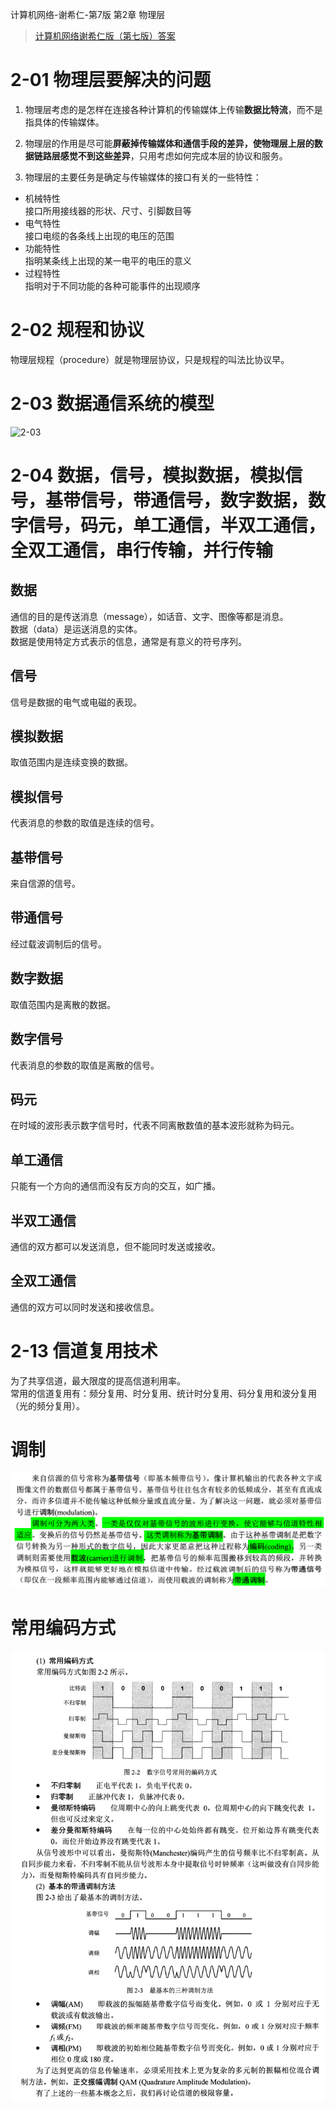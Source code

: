 ﻿计算机网络-谢希仁-第7版 第2章 物理层  
  
> [计算机网络谢希仁版（第七版）答案](https://blog.csdn.net/qq_43598138/article/details/103603514?spm=1001.2101.3001.6650.5&utm_medium=distribute.pc_relevant.none-task-blog-2%7Edefault%7EBlogCommendFromBaidu%7ERate-5-103603514-blog-121027392.pc_relevant_layerdownloadsortv1&depth_1-utm_source=distribute.pc_relevant.none-task-blog-2%7Edefault%7EBlogCommendFromBaidu%7ERate-5-103603514-blog-121027392.pc_relevant_layerdownloadsortv1&utm_relevant_index=6)  
  
# 2-01 **物理层要解决的问题**  
1. 物理层考虑的是怎样在连接各种计算机的传输媒体上传输**数据比特流**，而不是指具体的传输媒体。  
  
2. 物理层的作用是尽可能**屏蔽掉传输媒体和通信手段的差异，使物理层上层的数据链路层感觉不到这些差异**，只用考虑如何完成本层的协议和服务。  
  
3. 物理层的主要任务是确定与传输媒体的接口有关的一些特性：  
- 机械特性  
接口所用接线器的形状、尺寸、引脚数目等  
- 电气特性  
接口电缆的各条线上出现的电压的范围  
- 功能特性  
指明某条线上出现的某一电平的电压的意义  
- 过程特性  
指明对于不同功能的各种可能事件的出现顺序  
  
# 2-02 **规程和协议**  
物理层规程（procedure）就是物理层协议，只是规程的叫法比协议早。  
  
# 2-03 **数据通信系统的模型**  
  
![2-03](https://img-blog.csdnimg.cn/8761200718434c71bd7a756899843fef.png)  
  
# 2-04 **数据，信号，模拟数据，模拟信号，基带信号，带通信号，数字数据，数字信号，码元，单工通信，半双工通信，全双工通信，串行传输，并行传输**  
  
## **数据**  
通信的目的是传送消息（message），如话音、文字、图像等都是消息。  
数据（data）是运送消息的实体。  
数据是使用特定方式表示的信息，通常是有意义的符号序列。  
  
## **信号**  
信号是数据的电气或电磁的表现。  
  
## **模拟数据**  
取值范围内是连续变换的数据。  
  
## **模拟信号**  
代表消息的参数的取值是连续的信号。  
  
## **基带信号**  
来自信源的信号。  
  
## **带通信号**  
经过载波调制后的信号。  
  
## **数字数据**  
取值范围内是离散的数据。  
  
## **数字信号**  
代表消息的参数的取值是离散的信号。  
  
## **码元**  
在时域的波形表示数字信号时，代表不同离散数值的基本波形就称为码元。  
  
## **单工通信**  
只能有一个方向的通信而没有反方向的交互，如广播。  
  
## **半双工通信**   
通信的双方都可以发送消息，但不能同时发送或接收。  
  
## **全双工通信**  
通信的双方可以同时发送和接收信息。  
  
# 2-13 **信道复用技术**  
为了共享信道，最大限度的提高信道利用率。  
常用的信道复用有：频分复用、时分复用、统计时分复用、码分复用和波分复用（光的频分复用）。  
  
  
# 调制  
  
![](img/2023-03-25-15-56-52.png)  
  
# 常用编码方式  
  
![](img/2023-03-25-15-59-04.png)  
